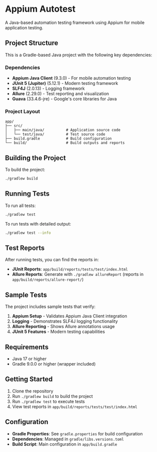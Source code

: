# Appium Autotest

A Java-based automation testing framework using Appium for mobile application testing.

## Project Structure

This is a Gradle-based Java project with the following key dependencies:

### Dependencies

- **Appium Java Client** (9.3.0) - For mobile automation testing
- **JUnit 5 (Jupiter)** (5.12.1) - Modern testing framework
- **SLF4J** (2.0.13) - Logging framework
- **Allure** (2.29.0) - Test reporting and visualization
- **Guava** (33.4.6-jre) - Google's core libraries for Java

### Project Layout

```
app/
├── src/
│   ├── main/java/          # Application source code
│   └── test/java/          # Test source code
├── build.gradle            # Build configuration
└── build/                  # Build outputs and reports
```

## Building the Project

To build the project:

```bash
./gradlew build
```

## Running Tests

To run all tests:

```bash
./gradlew test
```

To run tests with detailed output:

```bash
./gradlew test --info
```

## Test Reports

After running tests, you can find the reports in:

- **JUnit Reports**: `app/build/reports/tests/test/index.html`
- **Allure Reports**: Generate with `./gradlew allureReport` (reports in `app/build/reports/allure-report/`)

## Sample Tests

The project includes sample tests that verify:

1. **Appium Setup** - Validates Appium Java Client integration
2. **Logging** - Demonstrates SLF4J logging functionality
3. **Allure Reporting** - Shows Allure annotations usage
4. **JUnit 5 Features** - Modern testing capabilities

## Requirements

- Java 17 or higher
- Gradle 9.0.0 or higher (wrapper included)

## Getting Started

1. Clone the repository
2. Run `./gradlew build` to build the project
3. Run `./gradlew test` to execute tests
4. View test reports in `app/build/reports/tests/test/index.html`

## Configuration

- **Gradle Properties**: See `gradle.properties` for build configuration
- **Dependencies**: Managed in `gradle/libs.versions.toml`
- **Build Script**: Main configuration in `app/build.gradle`